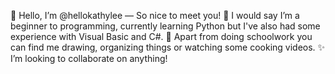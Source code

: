 👋 Hello, I’m @hellokathylee — So nice to meet you!
🌱 I would say I’m a beginner to programming, currently learning Python but I've also had some experience with Visual Basic and C#.
🌠 Apart from doing schoolwork you can find me drawing, organizing things or watching some cooking videos.
✨ I’m looking to collaborate on anything!
